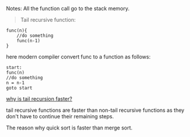Notes:
All the function call go to the stack memory. 

> Tail recursive function:
```
func(n){
    //do something
    func(n-1)
}
``` 
here modern compiler convert func to a function as follows:
```
start:
func(n)
//do something
n = n-1
goto start
```
[why is tail recursion faster?](/https://www.geeksforgeeks.org/why-is-tail-recursion-optimization-faster-than-normal-recursion/)

tail recursive functions are faster than non-tail recursive functions as they don't have to continue their remaining steps. 

The reason why quick sort is faster than merge sort.